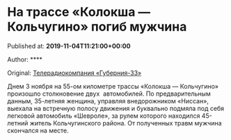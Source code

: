 
# На трассе «Колокша — Кольчугино» погиб мужчина

Published at: **2019-11-04T11:21:00+00:00**

Author: ****

Original: [Телерадиокомпания «Губерния-33»](http://trc33.ru/news/news-day/na-trasse-koloksha-kolchugino-pogib-muzhchina/)

Днем 3 ноября на 55-ом километре трассы «Колокша — Кольчугино» произошло столкновение двух  автомобилей. По предварительным данным, 35-летняя женщина, управляя внедорожником «Ниссан», выехала на встречную полосу движения и буквально подмяла под себя легковой автомобиль «Шевроле», за рулем которого находился 45-летний житель Кольчугинского района. От полученных травм мужчина скончался на месте. 
